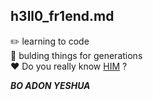 ## h3ll0_fr1end.md

:pencil2: learning to code<br/>
:seedling: bulding things for generations<br/>
:heart: Do you really know [HIM][1] ?


***BO ADON YESHUA***



[1]: https://www.youtube.com/watch?v=6vtnDEAdpa8


